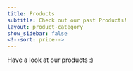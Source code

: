 ```yaml
---
title: Products
subtitle: Check out our past Products!
layout: product-category
show_sidebar: false
<!--sort: price-->
---
```


Have a look at our products :)
